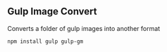 ## Gulp Image Convert

Converts a folder of gulp images into another format

```
npm install gulp gulp-gm
```
